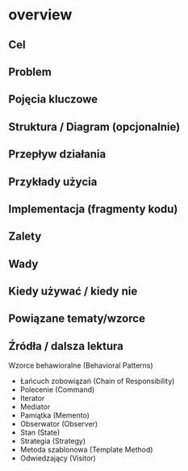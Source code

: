 # overview

## Cel

## Problem

## Pojęcia kluczowe

## Struktura / Diagram (opcjonalnie)

## Przepływ działania

## Przykłady użycia

## Implementacja (fragmenty kodu)

## Zalety

## Wady

## Kiedy używać / kiedy nie

## Powiązane tematy/wzorce

## Źródła / dalsza lektura


Wzorce behawioralne (Behavioral Patterns)
   - Łańcuch zobowiązań (Chain of Responsibility)
   - Polecenie (Command)
   - Iterator
   - Mediator
   - Pamiątka (Memento)
   - Obserwator (Observer)
   - Stan (State)
   - Strategia (Strategy)
   - Metoda szablonowa (Template Method)
   - Odwiedzający (Visitor)